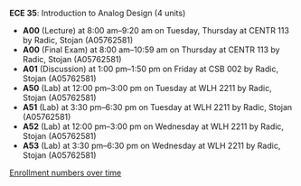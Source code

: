 **ECE 35**: Introduction to Analog Design (4 units)

- **A00** (Lecture) at 8:00 am–9:20 am on Tuesday, Thursday at CENTR 113 by Radic, Stojan (A05762581)
- **A00** (Final Exam) at 8:00 am–10:59 am on Thursday at CENTR 113 by Radic, Stojan (A05762581)
- **A01** (Discussion) at 1:00 pm–1:50 pm on Friday at CSB 002 by Radic, Stojan (A05762581)
- **A50** (Lab) at 12:00 pm–3:00 pm on Tuesday at WLH 2211 by Radic, Stojan (A05762581)
- **A51** (Lab) at 3:30 pm–6:30 pm on Tuesday at WLH 2211 by Radic, Stojan (A05762581)
- **A52** (Lab) at 12:00 pm–3:00 pm on Wednesday at WLH 2211 by Radic, Stojan (A05762581)
- **A53** (Lab) at 3:30 pm–6:30 pm on Wednesday at WLH 2211 by Radic, Stojan (A05762581)

[Enrollment numbers over time](./ECE35.tsv)
